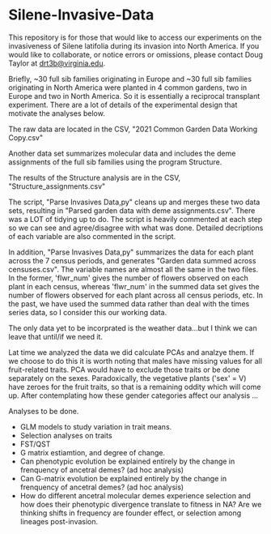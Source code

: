 # Silene-Invasive-Data

This repository is for those that would like to access our experiments on the invasiveness of Silene latifolia during its invasion into North America. If you would like to collaborate, or notice errors or omissions, please contact Doug Taylor at drt3b@virginia.edu.

Briefly, ~30 full sib families originating in Europe and ~30 full sib families originating in North America were planted in 4 common gardens, two in Europe and two in North America. So it is essentially a reciprocal transplant experiment. There are a lot of details of the experimental design that motivate the analyses below.

The raw data are located in the CSV, "2021 Common Garden Data Working Copy.csv"

Another data set summarizes molecular data and includes the deme assignments of the full sib families using the program Structure.

The results of the Structure analysis are in the CSV, "Structure_assignments.csv"

The script, "Parse Invasives Data,py" cleans up and merges these two data sets, resulting in "Parsed garden data with deme assignments.csv". There was a LOT of tidying up to do. The script is heavily commented at each step so we can see and agree/disagree with what was done. Detailed decriptions of each variable are also commented in the script. 

In addition, "Parse Invasives Data,py" summarizes the data for each plant across the 7 census periods, and generates "Garden data summed across censuses.csv". The variable names are almost all the same in the two files. In the former, 'flwr_num' gives the number of flowers observed on each plant in each census, whereas 'flwr_num' in the summed data set gives the number of flowers observed for each plant across all census periods, etc. In the past, we have used the summed data rather than deal with the times series data, so I consider this our working data.

The only data yet to be incorprated is the weather data...but I think we can leave that until/if we need it.

Lat time we analyzed the data we did calculate PCAs and analzye them. If we choose to do this it is worth noting that males have missing values for all fruit-related traits. PCA would have to exclude those traits or be done separately on the sexes. Paradoxically, the vegetative plants ('sex' = V) have zeroes for the fruit traits, so that is a remaining oddity which will come up. After contemplating how these gender categories affect our analysis ...

Analyses to be done.
- GLM models to study variation in trait means.
- Selection analyses on traits
- FST/QST
- G matrix estiamtion, and degree of change.
- Can phenotypic evolution be explained entirely by the change in frenquency of ancetral demes? (ad hoc analysis)
- Can G-matrix evolution be explained entirely by the change in frenquency of ancetral demes? (ad hoc analysis)
- How do different ancetral molecular demes experience selection and how does their phenotypic divergence translate to fitness in NA? Are we thinking shifts in frequency are founder effect, or selection among lineages post-invasion.
